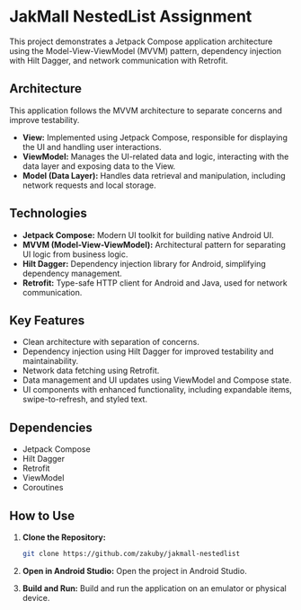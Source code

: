 # JakMall NestedList Assignment

This project demonstrates a Jetpack Compose application architecture using the Model-View-ViewModel (MVVM) pattern, dependency injection with Hilt Dagger, and network communication with Retrofit.

## Architecture

This application follows the MVVM architecture to separate concerns and improve testability.

-   **View:** Implemented using Jetpack Compose, responsible for displaying the UI and handling user interactions.
-   **ViewModel:** Manages the UI-related data and logic, interacting with the data layer and exposing data to the View.
-   **Model (Data Layer):** Handles data retrieval and manipulation, including network requests and local storage.

## Technologies

-   **Jetpack Compose:** Modern UI toolkit for building native Android UI.
-   **MVVM (Model-View-ViewModel):** Architectural pattern for separating UI logic from business logic.
-   **Hilt Dagger:** Dependency injection library for Android, simplifying dependency management.
-   **Retrofit:** Type-safe HTTP client for Android and Java, used for network communication.

## Key Features

-   Clean architecture with separation of concerns.
-   Dependency injection using Hilt Dagger for improved testability and maintainability.
-   Network data fetching using Retrofit.
-   Data management and UI updates using ViewModel and Compose state.
-   UI components with enhanced functionality, including expandable items, swipe-to-refresh, and styled text.

## Dependencies

-   Jetpack Compose
-   Hilt Dagger
-   Retrofit
-   ViewModel
-   Coroutines

## How to Use

1.  **Clone the Repository:**
    ```bash
    git clone https://github.com/zakuby/jakmall-nestedlist
    ```

2.  **Open in Android Studio:**
    Open the project in Android Studio.

3.  **Build and Run:**
    Build and run the application on an emulator or physical device.
